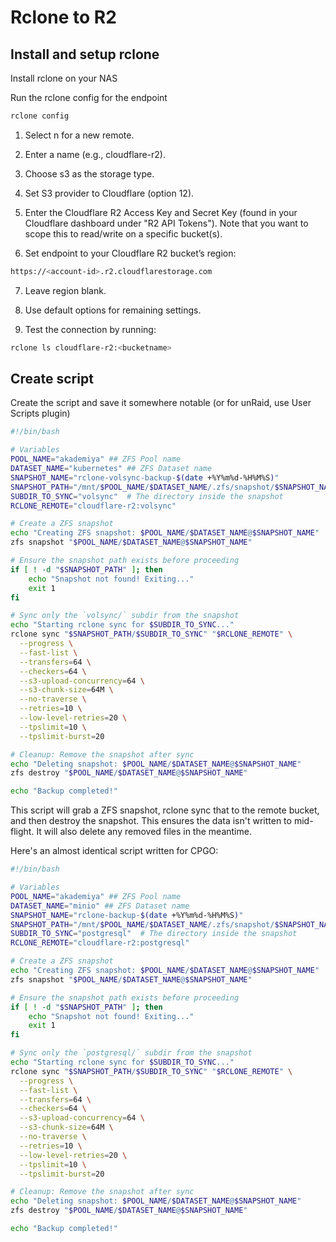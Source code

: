 # Rclone to R2

## Install and setup rclone
Install rclone on your NAS

Run the rclone config for the endpoint
```sh
rclone config
```

1) Select n for a new remote.

2) Enter a name (e.g., cloudflare-r2).

3) Choose s3 as the storage type.

4) Set S3 provider to Cloudflare (option 12).

5) Enter the Cloudflare R2 Access Key and Secret Key (found in your Cloudflare dashboard under "R2 API Tokens"). Note that you want to scope this to read/write on a specific bucket(s).

6) Set endpoint to your Cloudflare R2 bucket’s region:
```sh
https://<account-id>.r2.cloudflarestorage.com
```

7) Leave region blank.

8) Use default options for remaining settings.

9) Test the connection by running:
```sh
rclone ls cloudflare-r2:<bucketname>
```
## Create script

Create the script and save it somewhere notable (or for unRaid, use User Scripts plugin)

```sh
#!/bin/bash

# Variables
POOL_NAME="akademiya" ## ZFS Pool name
DATASET_NAME="kubernetes" ## ZFS Dataset name
SNAPSHOT_NAME="rclone-volsync-backup-$(date +%Y%m%d-%H%M%S)"
SNAPSHOT_PATH="/mnt/$POOL_NAME/$DATASET_NAME/.zfs/snapshot/$SNAPSHOT_NAME"
SUBDIR_TO_SYNC="volsync"  # The directory inside the snapshot
RCLONE_REMOTE="cloudflare-r2:volsync"

# Create a ZFS snapshot
echo "Creating ZFS snapshot: $POOL_NAME/$DATASET_NAME@$SNAPSHOT_NAME"
zfs snapshot "$POOL_NAME/$DATASET_NAME@$SNAPSHOT_NAME"

# Ensure the snapshot path exists before proceeding
if [ ! -d "$SNAPSHOT_PATH" ]; then
    echo "Snapshot not found! Exiting..."
    exit 1
fi

# Sync only the `volsync/` subdir from the snapshot
echo "Starting rclone sync for $SUBDIR_TO_SYNC..."
rclone sync "$SNAPSHOT_PATH/$SUBDIR_TO_SYNC" "$RCLONE_REMOTE" \
  --progress \
  --fast-list \
  --transfers=64 \
  --checkers=64 \
  --s3-upload-concurrency=64 \
  --s3-chunk-size=64M \
  --no-traverse \
  --retries=10 \
  --low-level-retries=20 \
  --tpslimit=10 \
  --tpslimit-burst=20

# Cleanup: Remove the snapshot after sync
echo "Deleting snapshot: $POOL_NAME/$DATASET_NAME@$SNAPSHOT_NAME"
zfs destroy "$POOL_NAME/$DATASET_NAME@$SNAPSHOT_NAME"

echo "Backup completed!"
```

This script will grab a ZFS snapshot, rclone sync that to the remote bucket, and then destroy the snapshot. This ensures the data isn't written to mid-flight. It will also delete any removed files in the meantime.

Here's an almost identical script written for CPGO:

```sh
#!/bin/bash

# Variables
POOL_NAME="akademiya" ## ZFS Pool name
DATASET_NAME="minio" ## ZFS Dataset name
SNAPSHOT_NAME="rclone-backup-$(date +%Y%m%d-%H%M%S)"
SNAPSHOT_PATH="/mnt/$POOL_NAME/$DATASET_NAME/.zfs/snapshot/$SNAPSHOT_NAME"
SUBDIR_TO_SYNC="postgresql"  # The directory inside the snapshot
RCLONE_REMOTE="cloudflare-r2:postgresql"

# Create a ZFS snapshot
echo "Creating ZFS snapshot: $POOL_NAME/$DATASET_NAME@$SNAPSHOT_NAME"
zfs snapshot "$POOL_NAME/$DATASET_NAME@$SNAPSHOT_NAME"

# Ensure the snapshot path exists before proceeding
if [ ! -d "$SNAPSHOT_PATH" ]; then
    echo "Snapshot not found! Exiting..."
    exit 1
fi

# Sync only the `postgresql/` subdir from the snapshot
echo "Starting rclone sync for $SUBDIR_TO_SYNC..."
rclone sync "$SNAPSHOT_PATH/$SUBDIR_TO_SYNC" "$RCLONE_REMOTE" \
  --progress \
  --fast-list \
  --transfers=64 \
  --checkers=64 \
  --s3-upload-concurrency=64 \
  --s3-chunk-size=64M \
  --no-traverse \
  --retries=10 \
  --low-level-retries=20 \
  --tpslimit=10 \
  --tpslimit-burst=20

# Cleanup: Remove the snapshot after sync
echo "Deleting snapshot: $POOL_NAME/$DATASET_NAME@$SNAPSHOT_NAME"
zfs destroy "$POOL_NAME/$DATASET_NAME@$SNAPSHOT_NAME"

echo "Backup completed!"
```

